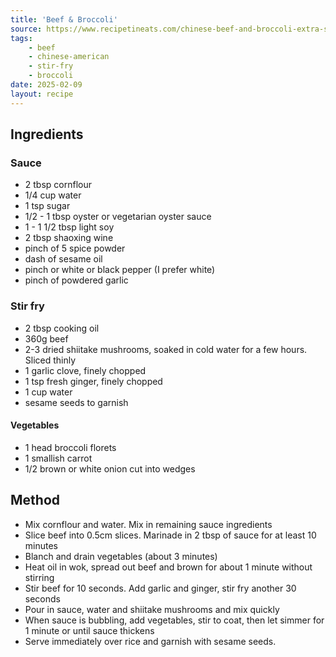 ```yaml
---
title: 'Beef & Broccoli'
source: https://www.recipetineats.com/chinese-beef-and-broccoli-extra-saucy-take-out-style/?utm_source=pocket_shared
tags:
    - beef 
    - chinese-american
    - stir-fry 
    - broccoli
date: 2025-02-09
layout: recipe
---
```


## Ingredients

### Sauce
- 2 tbsp cornflour
- 1/4 cup water
- 1 tsp sugar
- 1/2 - 1 tbsp oyster or vegetarian oyster sauce
- 1 - 1 1/2 tbsp light soy
- 2 tbsp shaoxing wine
- pinch of 5 spice powder
- dash of sesame oil
- pinch or white or black pepper (I prefer white)
- pinch of powdered garlic

### Stir fry
- 2 tbsp cooking oil
- 360g beef 
- 2-3 dried shiitake mushrooms, soaked in cold water for a few hours. Sliced thinly
- 1 garlic clove, finely chopped
- 1 tsp fresh ginger, finely chopped
- 1 cup water
- sesame seeds to garnish

#### Vegetables
- 1 head broccoli florets
- 1 smallish carrot
- 1/2 brown or white onion cut into wedges

## Method
- Mix cornflour and water. Mix in remaining sauce ingredients
- Slice beef into 0.5cm slices. Marinade in 2 tbsp of sauce for at least 10 minutes
- Blanch and drain vegetables (about 3 minutes)
- Heat oil in wok, spread out beef and brown for about 1 minute without stirring
- Stir beef for 10 seconds. Add garlic and ginger, stir fry another 30 seconds
- Pour in sauce, water and shiitake mushrooms and mix quickly
- When sauce is bubbling, add vegetables, stir to coat, then let simmer for 1 minute or until sauce thickens
- Serve immediately over rice and garnish with sesame seeds.

